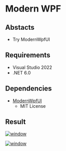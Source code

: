 # Modern WPF

## Abstacts

* Try ModernWpfUI

## Requirements

* Visual Studio 2022
* .NET 6.0

## Dependencies

* [ModernWpfUI](https://github.com/Kinnara/ModernWpf)
  * MIT License

## Result

[![window](./images/01.png "window")](./images/01.png)

[![window](./images/02.png "window")](./images/02.png)

